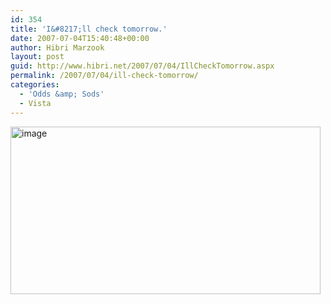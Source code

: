 ```yaml
---
id: 354
title: 'I&#8217;ll check tomorrow.'
date: 2007-07-04T15:40:48+00:00
author: Hibri Marzook
layout: post
guid: http://www.hibri.net/2007/07/04/IllCheckTomorrow.aspx
permalink: /2007/07/04/ill-check-tomorrow/
categories:
  - 'Odds &amp; Sods'
  - Vista
---
```

<a href="http://www.hibri.net/content/binary/WindowsLiveWriter/Illchecktomorrow_EA8A/image.png" atomicselection="true"><img style="border-right: 0px; border-top: 0px; border-left: 0px; border-bottom: 0px" height="268" alt="image" src="http://www.hibri.net/content/binary/WindowsLiveWriter/Illchecktomorrow_EA8A/image_thumb.png" width="496" border="0" /></a>